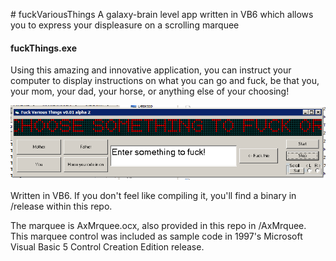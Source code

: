 \# fuckVariousThings
A galaxy-brain level app written in VB6 which allows you to express your displeasure on a scrolling marquee

#### fuckThings.exe
Using this amazing and innovative application, you can instruct your computer to display instructions on what you can go and fuck, be that you, your mom, your dad, your horse, or anything else of your choosing!

![normal run](/FuckThings.png)

Written in VB6. If you don't feel like compiling it, you'll find a binary in /release within this repo.


The marquee is AxMrquee.ocx, also provided in this repo in /AxMrquee. This marquee control was included as sample code in 1997's Microsoft Visual Basic 5 Control Creation Edition release.

